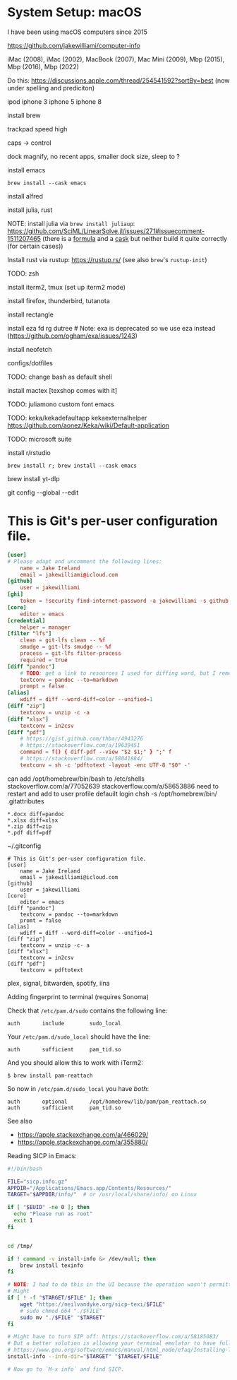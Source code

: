 # System Setup: macOS

I have been using macOS computers since 2015

https://github.com/jakewilliami/computer-info

iMac (2008), iMac (2002), MacBook (2007), Mac Mini (2009), Mbp (2015), Mbp (2016), Mbp (2022)

Do this: https://discussions.apple.com/thread/254541592?sortBy=best (now under spelling and prediciton)

ipod
iphone 3
iphone 5
iphone 8


install brew

trackpad speed high

caps -> control

dock magnify, no recent apps, smaller dock size, sleep to ?

install emacs
```
brew install --cask emacs
```

install alfred

install julia, rust

NOTE: install julia via `brew install juliaup`: https://github.com/SciML/LinearSolve.jl/issues/271#issuecomment-1511207465 (there is a [formula](https://formulae.brew.sh/formula/julia) and a [cask](https://formulae.brew.sh/cask/julia) but neither build it quite correctly (for certain cases))

Install rust via rustup: https://rustup.rs/ (see also `brew`'s `rustup-init`)

TODO: zsh

install iterm2, tmux (set up iterm2 mode)

install firefox, thunderbird, tutanota

install rectangle

install eza fd rg dutree  # Note: exa is deprecated so we use eza instead (https://github.com/ogham/exa/issues/1243)

install neofetch

configs/dotfiles

TODO: change bash as default shell

install mactex [texshop comes with it]

TODO: juliamono custom font emacs

TODO: keka/kekadefaultapp kekaexternalhelper
https://github.com/aonez/Keka/wiki/Default-application

TODO: microsoft suite

install r/rstudio
```
brew install r; brew install --cask emacs
```


brew install yt-dlp

git config --global --edit

# This is Git's per-user configuration file.
```conf
[user]
# Please adapt and uncomment the following lines:
	name = Jake Ireland
	email = jakewilliami@icloud.com
[github]
	user = jakewilliami
[ghi]
	token = !security find-internet-password -a jakewilliami -s github.com -l 'ghi token' -w
[core]
	editor = emacs
[credential]
	helper = manager
[filter "lfs"]
	clean = git-lfs clean -- %f
	smudge = git-lfs smudge -- %f
	process = git-lfs filter-process
	required = true
[diff "pandoc"]
    # TODO: get a link to resources I used for diffing word, but I remember I found that at Work
    textconv = pandoc --to=markdown
    prompt = false
[alias]
    wdiff = diff --word-diff=color --unified=1
[diff "zip"]
    textconv = unzip -c -a
[diff "xlsx"]
    textconv = in2csv
[diff "pdf"]
    # https://gist.github.com/thbar/4943276
    # https://stackoverflow.com/a/19639451
    command = f() { diff-pdf --view "$2 $1;" } ";" f
    # https://stackoverflow.com/a/58041884/
    textconv = sh -c 'pdftotext -layout -enc UTF-8 "$0" -'
```

can add /opt/homebrew/bin/bash to /etc/shells
stackoverflow.com/a/77052639
stackoverflow.com/a/58653886
need to restart and add to user profile defauilt login
chsh -s /opt/homebrew/bin/
.gitattributes
```
*.docx diff=pandoc
*.xlsx diff=xlsx
*.zip diff=zip
*.pdf diff=pdf
```

~/.gitconfig
```
# This is Git's per-user configuration file.
[user]
    name = Jake Ireland
    email = jakewilliami@icloud.com
[github]
    user = jakewilliami
[core]
    editor = emacs
[diff "pandoc"]
    textconv = pandoc --to=markdown
    promt = false
[alias]
    wdiff = diff --word-diff=color --unified=1
[diff "zip"]
    textconv = unzip -c- a
[diff "xlsx"]
    textconv = in2csv
[diff "pdf"]
    textconv = pdftotext
```




plex, signal, bitwarden, spotify, iina

Adding fingerprint to terminal (requires Sonoma)

Check that `/etc/pam.d/sudo` contains the following line:
```
auth       include        sudo_local
```
Your `/etc/pam.d/sudo_local` should have the line:
```
auth       sufficient     pam_tid.so
```
And you should allow this to work with iTerm2:
```
$ brew install pam-reattach
```
So now in `/etc/pam.d/sudo_local` you have *both*:
```
auth       optional       /opt/homebrew/lib/pam/pam_reattach.so
auth       sufficient     pam_tid.so
```
See also
  - https://apple.stackexchange.com/a/466029/
  - https://apple.stackexchange.com/a/355880/

Reading SICP in Emacs:
```bash
#!/bin/bash

FILE="sicp.info.gz"
APPDIR="/Applications/Emacs.app/Contents/Resources/"
TARGET="$APPDIR/info/"  # or /usr/local/share/info/ on Linux

if [ "$EUID" -ne 0 ]; then
  echo "Please run as root"
  exit 1
fi


cd /tmp/

if ! command -v install-info &> /dev/null; then
    brew install texinfo
fi

# NOTE: I had to do this in the UI because the operation wasn't permitted in terminal...
# Might
if [ ! -f "$TARGET/$FILE" ]; then
    wget "https://neilvandyke.org/sicp-texi/$FILE"
    # sudo chmod 664 "./$FILE"
    sudo mv "./$FILE" "$TARGET"
fi

# Might have to turn SIP off: https://stackoverflow.com/a/58185083/
# But a better solution is allowing your terminal emulator to have full disk access: https://stackoverflow.com/a/70236034/
# https://www.gnu.org/software/emacs/manual/html_node/efaq/Installing-Texinfo-documentation.html
install-info --info-dir="$TARGET" "$TARGET/$FILE"

# Now go to `M-x info` and find SICP.
```
